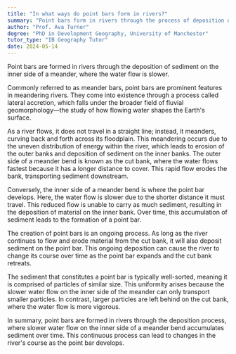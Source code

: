 ```yaml
---
title: "In what ways do point bars form in rivers?"
summary: "Point bars form in rivers through the process of deposition on the inner side of a meander where water flow is slower."
author: "Prof. Ava Turner"
degree: "PhD in Development Geography, University of Manchester"
tutor_type: "IB Geography Tutor"
date: 2024-05-14
---
```


Point bars are formed in rivers through the deposition of sediment on the inner side of a meander, where the water flow is slower.

Commonly referred to as meander bars, point bars are prominent features in meandering rivers. They come into existence through a process called lateral accretion, which falls under the broader field of fluvial geomorphology—the study of how flowing water shapes the Earth's surface.

As a river flows, it does not travel in a straight line; instead, it meanders, curving back and forth across its floodplain. This meandering occurs due to the uneven distribution of energy within the river, which leads to erosion of the outer banks and deposition of sediment on the inner banks. The outer side of a meander bend is known as the cut bank, where the water flows fastest because it has a longer distance to cover. This rapid flow erodes the bank, transporting sediment downstream.

Conversely, the inner side of a meander bend is where the point bar develops. Here, the water flow is slower due to the shorter distance it must travel. This reduced flow is unable to carry as much sediment, resulting in the deposition of material on the inner bank. Over time, this accumulation of sediment leads to the formation of a point bar.

The creation of point bars is an ongoing process. As long as the river continues to flow and erode material from the cut bank, it will also deposit sediment on the point bar. This ongoing deposition can cause the river to change its course over time as the point bar expands and the cut bank retreats.

The sediment that constitutes a point bar is typically well-sorted, meaning it is comprised of particles of similar size. This uniformity arises because the slower water flow on the inner side of the meander can only transport smaller particles. In contrast, larger particles are left behind on the cut bank, where the water flow is more vigorous.

In summary, point bars are formed in rivers through the deposition process, where slower water flow on the inner side of a meander bend accumulates sediment over time. This continuous process can lead to changes in the river's course as the point bar develops.
    